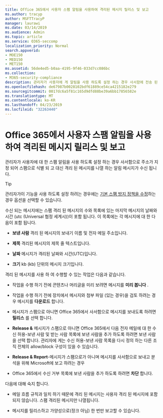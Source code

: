 ```yaml
---
title: Office 365에서 사용자 스팸 알림을 사용하여 격리된 메시지 릴리스 및 보고
ms.author: tracyp
author: MSFTTracyP
manager: laurawi
ms.date: 03/14/2019
ms.audience: Admin
ms.topic: article
ms.service: O365-seccomp
localization_priority: Normal
search.appverid:
- MOE150
- MED150
- MET150
ms.assetid: 56de4ed5-b0aa-4195-9f46-033d7cc086bc
ms.collection:
- M365-security-compliance
description: 관리자가 사용자에 게 알림을 사용 하도록 설정 하는 경우 사서함에 전송 된 메시지를 스팸, 대량 또는 피싱 메시지로 식별 하는 알림 메시지가 표시 됩니다. 알림을 받은 후에는 메시지를 해제 하거나 보고할 수 있습니다.
ms.openlocfilehash: de67987b0028102bdf61889ce54ca4215182e279
ms.sourcegitcommit: 0017dc6a5f81c165d9dfd88be39a6bb17856582e
ms.translationtype: MT
ms.contentlocale: ko-KR
ms.lasthandoff: 04/23/2019
ms.locfileid: "32263440"
---
```

# <a name="use-user-spam-notifications-to-release-and-report-quarantined-messages-in-office-365"></a>Office 365에서 사용자 스팸 알림을 사용하여 격리된 메시지 릴리스 및 보고

관리자가 사용자에 대 한 스팸 알림을 사용 하도록 설정 하는 경우 사서함으로 주소가 지정 되어 스팸으로 식별 되 고 대신 격리 된 메시지를 나열 하는 알림 메시지가 수신 됩니다.
  
> [!TIP]
> 관리자가이 기능을 사용 하도록 설정 하려는 경우에는 [기본 스팸 방지 정책을 수정](https://go.microsoft.com/fwlink/?LinkId=800313)하는 경우 옵션을 선택할 수 있습니다. 
  
수신 되는 메시지에는 스팸 격리 된 메시지의 수와 목록에 있는 마지막 메시지의 날짜와 시간 (utc (Universal 협정 세계시))이 포함 됩니다. 이 목록에는 각 메시지에 대 한 다음이 포함 됩니다.
  
- **보낸 사람** 격리 된 메시지의 보내기 이름 및 전자 메일 주소입니다. 
    
- **제목** 격리된 메시지의 제목 줄 텍스트입니다. 
    
- **날짜** 메시지가 격리된 날짜와 시간(UTC)입니다. 
    
- **크기** kb (kb) 단위의 메시지 크기입니다. 
    
격리 된 메시지를 사용 하 여 수행할 수 있는 작업은 다음과 같습니다.

- 작업을 수행 하기 전에 콘텐츠나 머리글을 미리 보려면 메시지를 **미리 봅니다** .

- 작업을 수행 하기 전에 장치에서 메시지와 첨부 파일 (있는 경우)을 검토 하려는 경우 메시지를 **다운로드** 합니다.

- 메시지가 스팸으로 아니면 Office 365에서 사서함으로 메시지를 보내도록 하려면 **릴리스** 를 선택 합니다.

- **Release &** 메시지가 스팸으로 아니면 Office 365에서 다음 전자 메일에 대 한 수신 허용-보낸 사람 및 받는 사람 목록에 보낸 사람을 추가 하도록 하려면 보낸 사람을 선택 합니다. 관리자에 게는 수신 허용-보낸 사람 목록을 다시 정의 하는 다른 조직 전체의 allow/block 구성이 있을 수 있습니다.

- **Release & Report**-메시지가 스팸으로가 아니며 메시지를 사서함으로 보내고 분석을 위해 Microsoft에 보고 하려는 경우

- Office 365에서 수신 거부 목록에 보낸 사람을 추가 하도록 하려면 **차단** 합니다.

다음에 대해 숙지 합니다.
  
- 메일 흐름 규칙과 일치 하기 때문에 격리 된 메시지는 사용자 격리 된 메시지에 포함 되지 않습니다. 스팸 격리된 메시지만 나열됩니다.
    
- 메시지를 릴리스하고 가양성으로(정크 아님) 한 번만 보고할 수 있습니다.
    

